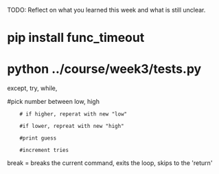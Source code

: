 TODO: Reflect on what you learned this week and what is still unclear.
# pip install func_timeout
# python ../course/week3/tests.py
except, try, while, 

 #pick number between low, high
        
        # if higher, reperat with new "low"

        #if lower, repreat with new "high"

        #print guess
        
        #increment tries

break = breaks the current command, exits the loop, skips to the 'return'